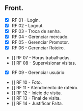 ## Front.
- [x] RF 01 - Login.
- [x] RF 02 - Logout.
- [X] RF 03 - Troca de senha.
- [X] RF 04 - Gerenciar mercado.
- [X] RF 05 - Gerenciar Promotor.
- [X] RF 06 - Gerenciar Roteiro.
- [] RF 07 - Horas trabalhadas.
- [] RF 08 - Supervisionar visitas.
- [X] RF 09 - Gerenciar usuário
- [] RF 10 - Foto.
- [] RF 11 - Atendimento de roteiro.
- [] RF 12 - Inicio de visita.
- [] RF 13 - Final de visita.
- [] RF 14 - Justificar Falta.
